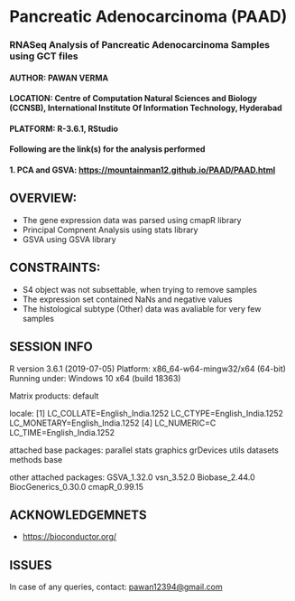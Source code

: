 # Pancreatic Adenocarcinoma (PAAD)
### RNASeq Analysis of Pancreatic Adenocarcinoma Samples using GCT files
#### AUTHOR: PAWAN VERMA
#### LOCATION: Centre of Computation Natural Sciences and Biology (CCNSB), International Institute Of Information Technology, Hyderabad
#### PLATFORM: R-3.6.1, RStudio

#### Following are the link(s) for the analysis performed
#### 1. PCA and GSVA: https://mountainman12.github.io/PAAD/PAAD.html

## OVERVIEW:
- The gene expression data was parsed using cmapR library
- Principal Compnent Analysis using stats library
- GSVA using GSVA library

## CONSTRAINTS:
- S4 object was not subsettable, when trying to remove samples
- The expression set contained NaNs and negative values
- The histological subtype (Other) data was avaliable for very few samples

## SESSION INFO
R version 3.6.1 (2019-07-05)
Platform: x86_64-w64-mingw32/x64 (64-bit)
Running under: Windows 10 x64 (build 18363)

Matrix products: default

locale:
[1] LC_COLLATE=English_India.1252  LC_CTYPE=English_India.1252    LC_MONETARY=English_India.1252
[4] LC_NUMERIC=C                   LC_TIME=English_India.1252    

attached base packages:
parallel stats graphics grDevices utils datasets methods base     

other attached packages:
GSVA_1.32.0 vsn_3.52.0 Biobase_2.44.0 BiocGenerics_0.30.0 cmapR_0.99.15

## ACKNOWLEDGEMNETS
- https://bioconductor.org/

## ISSUES
In case of any queries, contact: pawan12394@gmail.com
